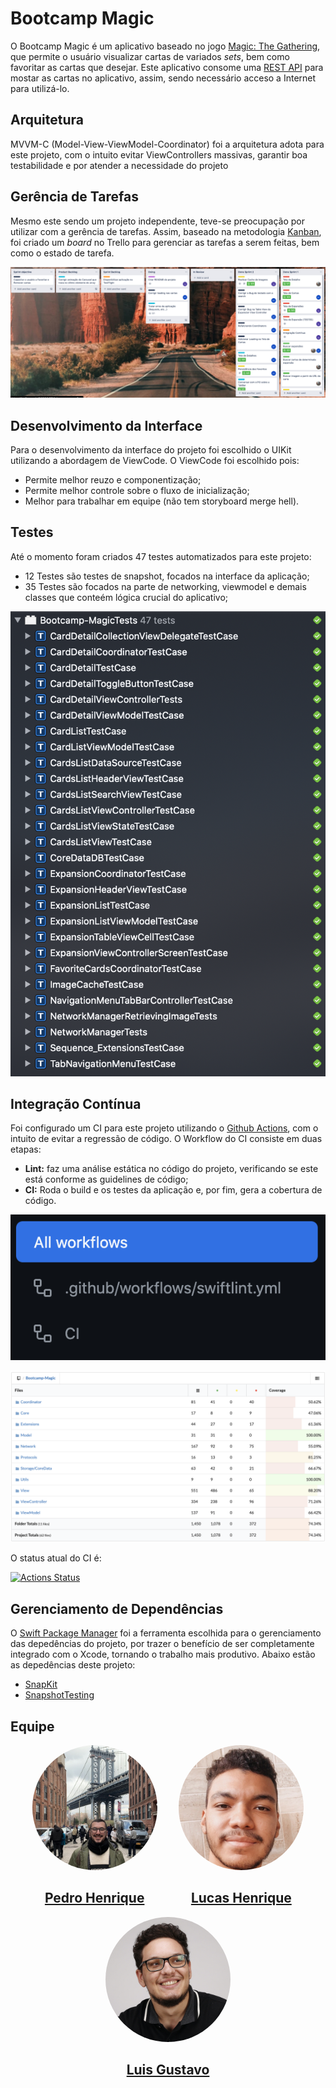 # Bootcamp Magic

O Bootcamp Magic é um aplicativo baseado no jogo [Magic: The Gathering](https://magic.wizards.com/), que permite o usuário visualizar cartas de variados *sets*, bem como favoritar as cartas que desejar. Este aplicativo consome uma [REST API](https://docs.magicthegathering.io/#documentationgetting_started) para mostar as cartas no aplicativo, assim, sendo necessário acceso a Internet para utilizá-lo.

## Arquitetura

MVVM-C (Model-View-ViewModel-Coordinator) foi a arquitetura adota para este projeto, com o intuito evitar ViewControllers massivas, garantir boa testabilidade e por atender a necessidade do projeto

## Gerência de Tarefas

Mesmo este sendo um projeto independente, teve-se preocupação por utilizar com a gerência de tarefas. Assim, baseado na metodologia [Kanban](https://www.atlassian.com/br/agile/kanban), foi criado um *board* no Trello para gerenciar as tarefas a serem feitas, bem como o estado de tarefa.

![image](./images/trello.png)

## Desenvolvimento da Interface

Para o desenvolvimento da interface do projeto foi escolhido o UIKit utilizando a abordagem de ViewCode. O ViewCode foi escolhido pois:

* Permite melhor reuzo e componentização;
* Permite melhor controle sobre o fluxo de inicialização;
* Melhor para trabalhar em equipe (não tem storyboard merge hell).

## Testes

Até o momento foram criados 47 testes automatizados para este projeto:

* 12 Testes são testes de snapshot, focados na interface da aplicação;
* 35 Testes são focados na parte de networking, viewmodel e demais classes que conteém lógica crucial do aplicativo;

![image](./images/testes.png)

## Integração Contínua

Foi configurado um CI para este projeto utilizando o [Github Actions](https://github.com/features/actions), com o intuito de evitar a regressão de código. O Workflow do CI consiste em duas etapas:

* **Lint:** faz uma análise estática no código do projeto, verificando se este está conforme as guidelines de código;
* **CI:** Roda o build e os testes da aplicação e, por fim, gera a cobertura de código.

![image](./images/workflow.png)

![image](./images/cobertura.png)

O status atual do CI é:

[![Actions Status](https://github.com/cs-pedro-silveira/Bootcamp-Magic/workflows/CI/badge.svg)](https://github.com/cs-pedro-silveira/Bootcamp-Magic/actions)

## Gerenciamento de Dependências

O [Swift Package Manager](https://github.com/apple/swift-package-manager) foi a ferramenta escolhida para o gerenciamento das depedências do projeto, por trazer o benefício de ser completamente integrado com o Xcode, tornando o trabalho mais produtivo. Abaixo estão as depedências deste projeto:

* [SnapKit](https://github.com/SnapKit/SnapKit)
* [SnapshotTesting](https://github.com/pointfreeco/swift-snapshot-testing)

## Equipe

<div style="display: flex; flex-direction: row; flex-wrap: wrap;justify-content: space-evenly; text-align: center;">
    <div>
        <img style="border-radius: 50%" src="./images/pedro.jpeg" alt="drawing" width="200"/>
        <h2><a href="https://github.com/cs-pedro-silveira">Pedro Henrique</a></h2>
    </div>
    <div>
        <img style="border-radius: 50%" src="./images/lucas.jpeg" alt="drawing" width="200"/>
        <h2><a href="https://github.com/cs-lucas-costa">Lucas Henrique</a></h2>
    </div>
    <div>
        <img style="border-radius: 50%" src="./images/luis.jpeg" alt="drawing" width="200"/>
        <h2><a href="https://github.com/cs-luis-avelino">Luis Gustavo</a></h2>
    </div>
</div>